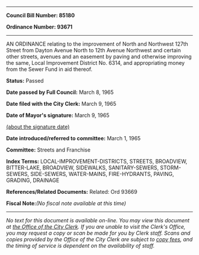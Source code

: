 

********

**Council Bill Number: 85180**
   
**Ordinance Number: 93671**
********

 AN ORDINANCE relating to the improvement of North and Northwest 127th Street from Dayton Avenue North to 12th Avenue Northwest and certain other streets, avenues and an easement by paving and otherwise improving the same, Local Improvement District No. 6314, and appropriating money from the Sewer Fund in aid thereof.

**Status:** Passed
   
**Date passed by Full Council:** March 8, 1965
   
**Date filed with the City Clerk:** March 9, 1965
   
**Date of Mayor's signature:** March 9, 1965
   
[(about the signature date)](/~public/approvaldate.htm)
   
   
   
**Date introduced/referred to committee:** March 1, 1965
   
**Committee:** Streets and Franchise
   
   
**Index Terms:** LOCAL-IMPROVEMENT-DISTRICTS, STREETS, BROADVIEW, BITTER-LAKE, BROADVIEW, SIDEWALKS, SANITARY-SEWERS, STORM-SEWERS, SIDE-SEWERS, WATER-MAINS, FIRE-HYDRANTS, PAVING, GRADING, DRAINAGE

**References/Related Documents:** Related: Ord 93669

**Fiscal Note:**_(No fiscal note available at this time)_
********

_No text for this document is available on-line. You may view this document at [the Office of the City Clerk](http://www.seattle.gov/leg/clerk/contactUs.htm). If you are unable to visit the Clerk's Office, you may request a copy or scan be made for you by Clerk staff. Scans and copies provided by the Office of the City Clerk are subject to [copy fees](http://clerk.seattle.gov/~public/clerkfees.htm), and the timing of service is dependent on the availability of staff._

